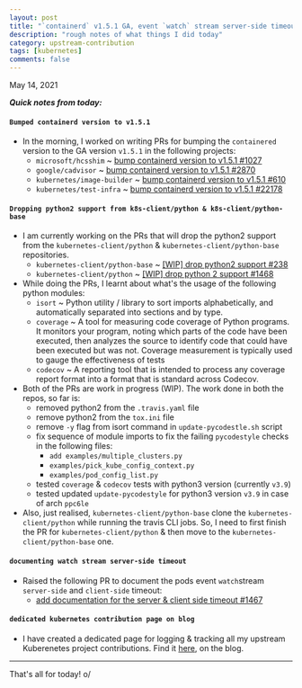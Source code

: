 ```yaml
---
layout: post
title: "`containerd` v1.5.1 GA, event `watch` stream server-side timeout , dropping python2 support from `k8s-client/python` & `k8s-client/python-base`, dedicated kubernetes contribution page #11"
description: "rough notes of what things I did today"
category: upstream-contribution
tags: [kubernetes]
comments: false
---
```


May 14, 2021

***Quick notes from today:***

#### `Bumped containerd version to v1.5.1`

- In the morning, I worked on writing PRs for bumping the `containered` version to the GA version `v1.5.1` in the following projects:
    - `microsoft/hcsshim` ~ [bump containerd version to v1.5.1 #1027](https://github.com/microsoft/hcsshim/pull/1027#event-4745184459)
    - `google/cadvisor` ~ [bump containerd version to v1.5.1 #2870](https://github.com/google/cadvisor/pull/2870)
    - `kubernetes/image-builder` ~ [bump containerd version to v1.5.1 #610](https://github.com/kubernetes-sigs/image-builder/pull/610)
    - `kubernetes/test-infra` ~ [bump containerd version to v1.5.1 #22178](https://github.com/kubernetes/test-infra/pull/22178)

#### `Dropping python2 support from k8s-client/python & k8s-client/python-base`

- I am currently working on the PRs that will drop the python2 support from the `kubernetes-client/python` & `kubernetes-client/python-base` repositories.
    - `kubernetes-client/python-base` ~ [[WIP] drop python2 support #238](https://github.com/kubernetes-client/python-base/pull/238)
    - `kubernetes-client/python` ~ [[WIP] drop python 2 support #1468](https://github.com/kubernetes-client/python/pull/1468)
- While doing the PRs, I learnt about what's the usage of the following python modules:
    - `isort` ~ Python utility / library to sort imports alphabetically, and automatically separated into sections and by type.
    - `coverage` ~ A tool for measuring code coverage of Python programs. It monitors your program, noting which parts of the code have been executed, then analyzes the source to identify code that could have been executed but was not. Coverage measurement is typically used to gauge the effectiveness of tests
    - `codecov` ~ A reporting tool that is intended to process any coverage report format into a format that is standard across Codecov.
- Both of the PRs are work in progress (WIP). The work done in both the repos, so far is:
    - removed python2 from the `.travis.yaml` file
    - remove python2 from the `tox.ini` file
    - remove `-y` flag from isort command in `update-pycodestle.sh` script
    - fix sequence of module imports to fix the failing `pycodestyle` checks in the following files:
        - `add examples/multiple_clusters.py`
        - `examples/pick_kube_config_context.py`
        - `examples/pod_config_list.py`
    - tested `coverage` & `codecov` tests with python3 version (currently `v3.9`)
    - tested updated `update-pycodestyle` for python3 version `v3.9` in case of arch `ppc6le`
- Also, just realised, `kubernetes-client/python-base` clone the `kubernetes-client/python` while running the travis CLI jobs. So, I need to first finish the PR for `kubernetes-client/python` & then move to the `kubernetes-client/python-base` one.

#### `documenting watch stream server-side timeout`

- Raised the following PR to document the pods event `watch`stream `server-side` and `client-side` timeout:
    - [add documentation for the server & client side timeout #1467](https://github.com/kubernetes-client/python/pull/1467)

#### `dedicated kubernetes contribution page on blog`

- I have created a dedicated page for logging & tracking all my upstream Kuberenetes project contributions. Find it [here](https://www.psaggu.com/kubernetes.html), on the blog.

---

That's all for today! o/
